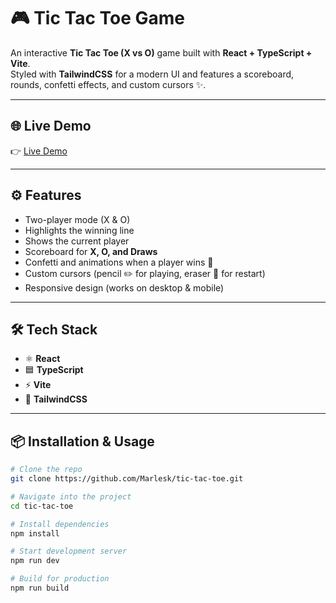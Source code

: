 # 🎮 Tic Tac Toe Game

An interactive **Tic Tac Toe (X vs O)** game built with **React + TypeScript + Vite**.  
Styled with **TailwindCSS** for a modern UI and features a scoreboard, rounds, confetti effects, and custom cursors ✨.

---

## 🌐 Live Demo
👉 [Live Demo](https://marlesk.github.io/tic-tac-toe/)  

---

## ⚙️ Features
- Two-player mode (X & O)
- Highlights the winning line
- Shows the current player
- Scoreboard for **X, O, and Draws**
- Confetti and animations when a player wins 🎉
- Custom cursors (pencil ✏️ for playing, eraser 🧽 for restart)
- Responsive design (works on desktop & mobile)

---

## 🛠️ Tech Stack
- ⚛️ **React**
- 🟦 **TypeScript**
- ⚡ **Vite**
- 🎨 **TailwindCSS**

---

## 📦 Installation & Usage
```bash
# Clone the repo
git clone https://github.com/Marlesk/tic-tac-toe.git

# Navigate into the project
cd tic-tac-toe

# Install dependencies
npm install

# Start development server
npm run dev

# Build for production
npm run build

```

